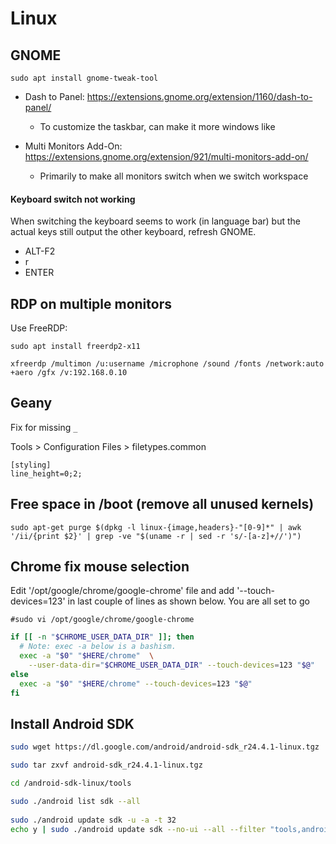 

# Linux

## GNOME

`sudo apt install gnome-tweak-tool`

- Dash to Panel: https://extensions.gnome.org/extension/1160/dash-to-panel/
  - To customize the taskbar, can make it more windows like

- Multi Monitors Add-On: https://extensions.gnome.org/extension/921/multi-monitors-add-on/
  - Primarily to make all monitors switch when we switch workspace

#### Keyboard switch not working

When switching the keyboard seems to work (in language bar) but the actual keys still output the other keyboard, refresh GNOME.

- ALT-F2
- r
- ENTER


## RDP on multiple monitors

Use FreeRDP:

`sudo apt install freerdp2-x11`

`xfreerdp /multimon /u:username /microphone /sound /fonts /network:auto +aero /gfx /v:192.168.0.10`

## Geany

Fix for missing `_` 

Tools > Configuration Files > filetypes.common

```
[styling]
line_height=0;2;
```

## Free space in /boot (remove all unused kernels)

`sudo apt-get purge $(dpkg -l linux-{image,headers}-"[0-9]*" | awk '/ii/{print $2}' | grep -ve "$(uname -r | sed -r 's/-[a-z]+//')")`


## Chrome fix mouse selection

Edit '/opt/google/chrome/google-chrome' file and add '--touch-devices=123' in last couple of lines as shown below. You are all set to go

`#sudo vi /opt/google/chrome/google-chrome`

```bash
if [[ -n "$CHROME_USER_DATA_DIR" ]]; then
  # Note: exec -a below is a bashism.
  exec -a "$0" "$HERE/chrome"  \
    --user-data-dir="$CHROME_USER_DATA_DIR" --touch-devices=123 "$@"
else
  exec -a "$0" "$HERE/chrome" --touch-devices=123 "$@"
fi
```


## Install Android SDK

```bash
sudo wget https://dl.google.com/android/android-sdk_r24.4.1-linux.tgz

sudo tar zxvf android-sdk_r24.4.1-linux.tgz

cd /android-sdk-linux/tools

sudo ./android list sdk --all
 
sudo ./android update sdk -u -a -t 32
echo y | sudo ./android update sdk --no-ui --all --filter "tools,android-24,build-tools-24.0.0,platform-tools,extra-android-m2repository,extra-google-m2repository" 
```


